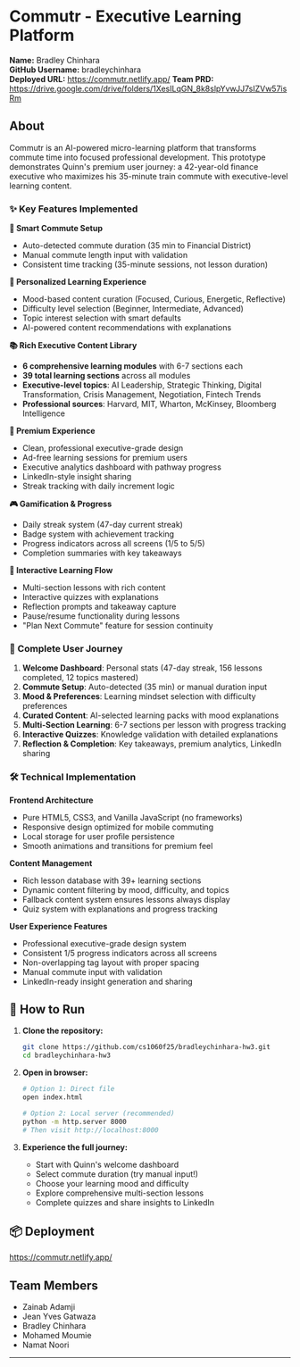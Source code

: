 # Commutr - Executive Learning Platform

**Name:** Bradley Chinhara  
**GitHub Username:** bradleychinhara  
**Deployed URL:** https://commutr.netlify.app/
**Team PRD:** https://drive.google.com/drive/folders/1XesILqGN_8k8slpYvwJJ7sIZVw57isRm

## About
Commutr is an AI-powered micro-learning platform that transforms commute time into focused professional development. This prototype demonstrates Quinn's premium user journey: a 42-year-old finance executive who maximizes his 35-minute train commute with executive-level learning content.

### ✨ Key Features Implemented

**🚀 Smart Commute Setup**
- Auto-detected commute duration (35 min to Financial District)
- Manual commute length input with validation
- Consistent time tracking (35-minute sessions, not lesson duration)

**🎯 Personalized Learning Experience**
- Mood-based content curation (Focused, Curious, Energetic, Reflective)
- Difficulty level selection (Beginner, Intermediate, Advanced)
- Topic interest selection with smart defaults
- AI-powered content recommendations with explanations

**📚 Rich Executive Content Library**
- **6 comprehensive learning modules** with 6-7 sections each
- **39 total learning sections** across all modules
- **Executive-level topics**: AI Leadership, Strategic Thinking, Digital Transformation, Crisis Management, Negotiation, Fintech Trends
- **Professional sources**: Harvard, MIT, Wharton, McKinsey, Bloomberg Intelligence

**💼 Premium Experience**
- Clean, professional executive-grade design
- Ad-free learning sessions for premium users
- Executive analytics dashboard with pathway progress
- LinkedIn-style insight sharing
- Streak tracking with daily increment logic

**🎮 Gamification & Progress**
- Daily streak system (47-day current streak)
- Badge system with achievement tracking
- Progress indicators across all screens (1/5 to 5/5)
- Completion summaries with key takeaways

**🔧 Interactive Learning Flow**
- Multi-section lessons with rich content
- Interactive quizzes with explanations
- Reflection prompts and takeaway capture
- Pause/resume functionality during lessons
- "Plan Next Commute" feature for session continuity

### 📱 Complete User Journey
1. **Welcome Dashboard**: Personal stats (47-day streak, 156 lessons completed, 12 topics mastered)
2. **Commute Setup**: Auto-detected (35 min) or manual duration input
3. **Mood & Preferences**: Learning mindset selection with difficulty preferences
4. **Curated Content**: AI-selected learning packs with mood explanations
5. **Multi-Section Learning**: 6-7 sections per lesson with progress tracking
6. **Interactive Quizzes**: Knowledge validation with detailed explanations
7. **Reflection & Completion**: Key takeaways, premium analytics, LinkedIn sharing

### 🛠️ Technical Implementation

**Frontend Architecture**
- Pure HTML5, CSS3, and Vanilla JavaScript (no frameworks)
- Responsive design optimized for mobile commuting
- Local storage for user profile persistence
- Smooth animations and transitions for premium feel

**Content Management**
- Rich lesson database with 39+ learning sections
- Dynamic content filtering by mood, difficulty, and topics
- Fallback content system ensures lessons always display
- Quiz system with explanations and progress tracking

**User Experience Features**
- Professional executive-grade design system
- Consistent 1/5 progress indicators across all screens
- Non-overlapping tag layout with proper spacing
- Manual commute input with validation
- LinkedIn-ready insight generation and sharing

## 🚀 How to Run

1. **Clone the repository:**
   ```bash
   git clone https://github.com/cs1060f25/bradleychinhara-hw3.git
   cd bradleychinhara-hw3
   ```

2. **Open in browser:**
   ```bash
   # Option 1: Direct file
   open index.html
   
   # Option 2: Local server (recommended)
   python -m http.server 8000
   # Then visit http://localhost:8000
   ```

3. **Experience the full journey:**
   - Start with Quinn's welcome dashboard
   - Select commute duration (try manual input!)
   - Choose your learning mood and difficulty
   - Explore comprehensive multi-section lessons
   - Complete quizzes and share insights to LinkedIn

## 📦 Deployment
https://commutr.netlify.app/

## Team Members
- Zainab Adamji
- Jean Yves Gatwaza  
- Bradley Chinhara
- Mohamed Moumie
- Namat Noori

---

